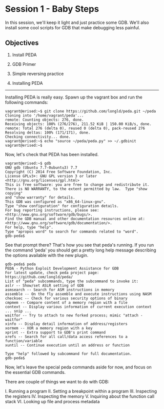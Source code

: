Session 1 - Baby Steps
======================

In this session, we'll keep it light and just practice some GDB. We'll also
install some cool scripts for GDB that make debugging less painful.

Objectives
----------
1. Install PEDA
2. GDB Primer
3. Simple reversing practice

1. Installing PEDA
------------------

Installing PEDA is really easy. Spawn up the vagrant box and run the following
commands:

```
vagrant@erised:~$ git clone https://github.com/longld/peda.git ~/peda
Cloning into '/home/vagrant/peda'...
remote: Counting objects: 276, done.
Receiving objects: 100% (276/276), 211.52 KiB | 150.00 KiB/s, done.
remote: Total 276 (delta 0), reused 0 (delta 0), pack-reused 276
Resolving deltas: 100% (171/171), done.
Checking connectivity... done.
vagrant@erised:~$ echo "source ~/peda/peda.py" >> ~/.gdbinit
vagrant@erised:~$
```

Now, let's check that PEDA has been installed.

```
vagrant@erised:~$ gdb
GNU gdb (Ubuntu 7.7-0ubuntu3) 7.7
Copyright (C) 2014 Free Software Foundation, Inc.
License GPLv3+: GNU GPL version 3 or later <http://gnu.org/licenses/gpl.html>
This is free software: you are free to change and redistribute it.
There is NO WARRANTY, to the extent permitted by law.  Type "show copying"
and "show warranty" for details.
This GDB was configured as "x86_64-linux-gnu".
Type "show configuration" for configuration details.
For bug reporting instructions, please see:
<http://www.gnu.org/software/gdb/bugs/>.
Find the GDB manual and other documentation resources online at:
<http://www.gnu.org/software/gdb/documentation/>.
For help, type "help".
Type "apropos word" to search for commands related to "word".
gdb-peda$
```

See that prompt there? That's how you see that peda's running. If you run the
command 'peda' you should get a pretty long help message describing the options
available with the new plugin.

```
gdb-peda$ peda
PEDA - Python Exploit Development Assistance for GDB
For latest update, check peda project page: https://github.com/longld/peda/
List of "peda" subcommands, type the subcommand to invoke it:
aslr -- Show/set ASLR setting of GDB
asmsearch -- Search for ASM instructions in memory
assemble -- On the fly assemble and execute instructions using NASM
checksec -- Check for various security options of binary
cmpmem -- Compare content of a memory region with a file
context -- Display various information of current execution context
... snip ...
waitfor -- Try to attach to new forked process; mimic "attach -waitfor"
xinfo -- Display detail information of address/registers
xormem -- XOR a memory region with a key
xprint -- Extra support to GDB's print command
xrefs -- Search for all call/data access references to a function/variable
xuntil -- Continue execution until an address or function

Type "help" followed by subcommand for full documentation.
gdb-peda$
```

Now, let's leave the special peda commands aside for now, and focus on the
essential GDB commands.

There are couple of things we want to do with GDB:

I. Running a program
II. Setting a breakpoint within a program
III. Inspecting the registers
IV. Inspecting the memory
V. Inquiring about the function call stack
VI. Looking up file and process metadata


